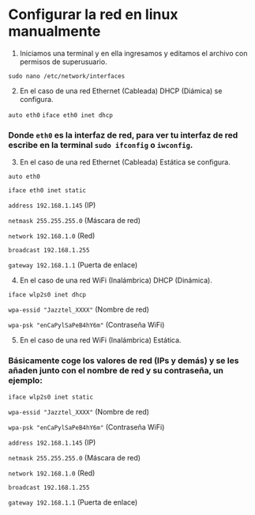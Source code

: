 # Configurar la red en linux manualmente

1. Iniciamos una terminal y en ella ingresamos y editamos el archivo con permisos de superusuario.

`sudo nano /etc/network/interfaces`

2. En el caso de una red Ethernet (Cableada) DHCP (Diámica) se configura.

`auto eth0`
`iface eth0 inet dhcp`

### Donde `eth0` es la interfaz de red, para ver tu interfaz de red escribe en la terminal `sudo ifconfig` o `iwconfig`.

3. En el caso de una red Ethernet (Cableada) Estática se configura.

`auto eth0`  

`iface eth0 inet static`  

`address 192.168.1.145` (IP)  

`netmask 255.255.255.0` (Máscara de red)  

`network 192.168.1.0` (Red)  

`broadcast 192.168.1.255`  

`gateway 192.168.1.1` (Puerta de enlace)

4. En el caso de una red WiFi (Inalámbrica) DHCP (Dinámica).

`iface wlp2s0 inet dhcp`  

`wpa-essid "Jazztel_XXXX"` (Nombre de red)  

`wpa-psk "enCaPylSaPeB4hY6m"` (Contraseña WiFi)

5. En el caso de una red WiFi (Inalámbrica) Estática.

### Básicamente coge los valores de red (IPs y demás) y se les añaden junto con el nombre de red y su contraseña, un ejemplo:

`iface wlp2s0 inet static`  

`wpa-essid "Jazztel_XXXX"` (Nombre de red)  

`wpa-psk "enCaPylSaPeB4hY6m"` (Contraseña WiFi)  

`address 192.168.1.145` (IP)  

`netmask 255.255.255.0` (Máscara de red)  

`network 192.168.1.0` (Red)  

`broadcast 192.168.1.255`  

`gateway 192.168.1.1` (Puerta de enlace)
